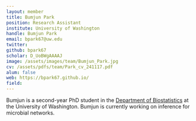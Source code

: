 ```yaml
---
layout: member
title: Bumjun Park
position: Research Assistant
institute: University of Washington
handle: Bumjun Park
email: bpark67@uw.edu
twitter: 
github: bpark67
scholar: D_UoBWgAAAAJ
image: /assets/images/team/Bumjun_Park.jpg
cv: /assets/pdfs/team/Park_cv_241117.pdf
alum: false
web: https://bpark67.github.io/
field: 
---
```


Bumjun is a second-year PhD student in the [Department of Biostatistics](https://www.biostat.washington.edu/people/bumjun-park) at the University of Washington. Bumjun is currently working on inference for microbial networks. 



